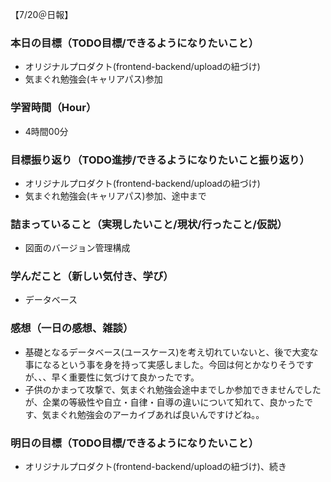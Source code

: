 【7/20＠日報】
### 本日の目標（TODO目標/できるようになりたいこと）
- オリジナルプロダクト(frontend-backend/uploadの紐づけ)
- 気まぐれ勉強会(キャリアパス)参加
### 学習時間（Hour）
- 4時間00分
### 目標振り返り（TODO進捗/できるようになりたいこと振り返り）
- オリジナルプロダクト(frontend-backend/uploadの紐づけ)
- 気まぐれ勉強会(キャリアパス)参加、途中まで
### 詰まっていること（実現したいこと/現状/行ったこと/仮説）
- 図面のバージョン管理構成
### 学んだこと（新しい気付き、学び）
- データベース
### 感想（一日の感想、雑談）
- 基礎となるデータベース(ユースケース)を考え切れていないと、後で大変な事になるという事を身を持って実感しました。今回は何とかなりそうですが、、、早く重要性に気づけて良かったです。
- 子供のかまって攻撃で、気まぐれ勉強会途中までしか参加できませんでしたが、企業の等級性や自立・自律・自導の違いについて知れて、良かったです、気まぐれ勉強会のアーカイブあれば良いんですけどね。。
### 明日の目標（TODO目標/できるようになりたいこと）
- オリジナルプロダクト(frontend-backend/uploadの紐づけ)、続き
